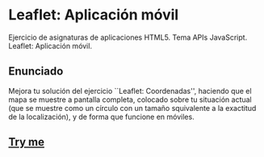 # Leaflet: Aplicación móvil

Ejercicio de asignaturas de aplicaciones HTML5. Tema APIs JavaScript. Leaflet: Aplicación móvil.

## Enunciado

Mejora tu solución del ejercicio ``Leaflet: Coordenadas'', haciendo que el mapa se muestre a pantalla completa, colocado sobre tu situación actual (que se muestre como un círculo con un tamaño squivalente a la exactitud de la localización), y de forma que funcione en móviles.

## [Try me](https://nereadelolmosanz.github.io/X-Nav-APIs-Leaflet/)
